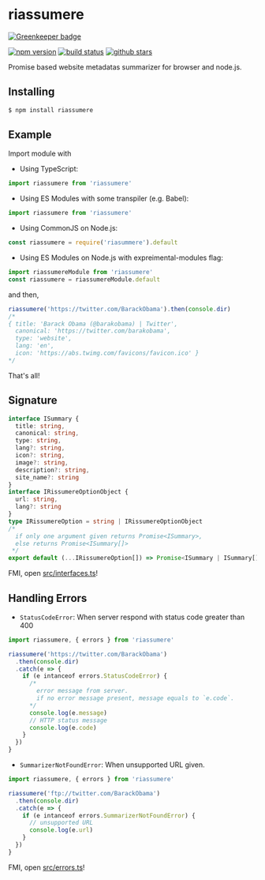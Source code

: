 riassumere
===

[![Greenkeeper badge](https://badges.greenkeeper.io/prezzemolo/riassumere.svg)](https://greenkeeper.io/)

[![npm version](https://img.shields.io/npm/v/riassumere.svg)](https://www.npmjs.org/package/riassumere)
[![build status](https://img.shields.io/travis/prezzemolo/riassumere/master.svg)](https://travis-ci.org/prezzemolo/riassumere)
[![github stars](https://img.shields.io/github/stars/prezzemolo/riassumere.svg?style=social&label=Stars)](https://github.com/prezzemolo/riassumere/stargazers)

Promise based website metadatas summarizer for browser and node.js.

Installing
---
```bash
$ npm install riassumere
```

Example
---
Import module with

- Using TypeScript:

```typescript
import riassumere from 'riassumere'
```

- Using ES Modules with some transpiler (e.g. Babel):

```javascript
import riassumere from 'riassumere'
```

- Using CommonJS on Node.js:

```javascript
const riassumere = require('riasummere').default
```

- Using ES Modules on Node.js with expreimental-modules flag:

```javascript
import riassumereModule from 'riassumere'
const riassumere = riassumereModule.default
```

and then,
```javascript
riassumere('https://twitter.com/BarackObama').then(console.dir)
/*
{ title: 'Barack Obama (@barakobama) | Twitter',
  canonical: 'https://twitter.com/barakobama',
  type: 'website',
  lang: 'en',
  icon: 'https://abs.twimg.com/favicons/favicon.ico' }
*/
```

That's all!

Signature
---
```typescript
interface ISummary {
  title: string,
  canonical: string,
  type: string,
  lang?: string,
  icon?: string,
  image?: string,
  description?: string,
  site_name?: string
}
interface IRissumereOptionObject {
  url: string,
  lang?: string
}
type IRissumereOption = string | IRissumereOptionObject
/*
  if only one argument given returns Promise<ISummary>,
  else returns Promise<ISummary[]>
 */
export default (...IRissumereOption[]) => Promise<ISummary | ISummary[]>
```

FMI, open [src/interfaces.ts](src/interfaces.ts)!

Handling Errors
---

- `StatusCodeError`: When server respond with status code greater than 400
```typescript
import riassumere, { errors } from 'riassumere'

riassumere('https://twitter.com/BarackObama')
  .then(console.dir)
  .catch(e => {
    if (e intanceof errors.StatusCodeError) {
      /*
        error message from server.
        if no error message present, message equals to `e.code`.
      */ 
      console.log(e.message)
      // HTTP status message
      console.log(e.code)
    }
  })
}
```

- `SummarizerNotFoundError`: When unsupported URL given.
```typescript
import riassumere, { errors } from 'riassumere'

riassumere('ftp://twitter.com/BarackObama')
  .then(console.dir)
  .catch(e => {
    if (e intanceof errors.SummarizerNotFoundError) {
      // unsupported URL
      console.log(e.url)
    }
  })
}
```

FMI, open [src/errors.ts](src/errors.ts)!
